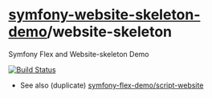 # [symfony-website-skeleton-demo](https://symfony-website-skeleton-demo.github.io)/website-skeleton
Symfony Flex and Website-skeleton Demo

[![Build Status](https://travis-ci.org/symfony-website-skeleton-demo/website-skeleton.svg?branch=master)](https://travis-ci.org/symfony-website-skeleton-demo/website-skeleton)

* See also (duplicate) [symfony-flex-demo/script-website](https://travis-ci.org/symfony-flex-demo/script-website)
